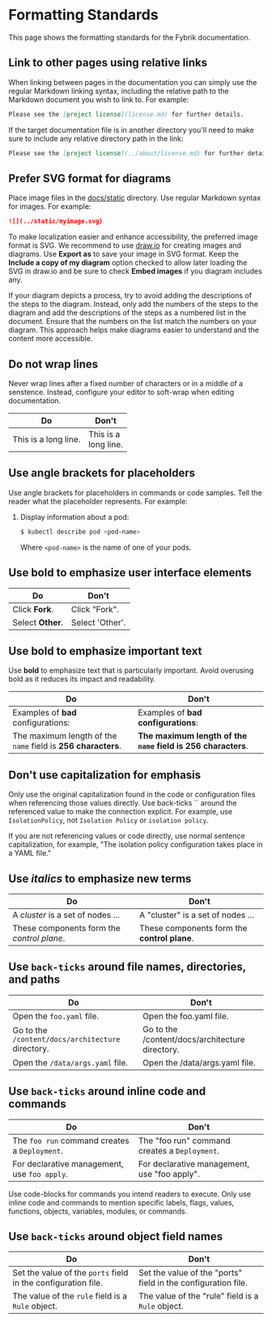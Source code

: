 # Formatting Standards

This page shows the formatting standards for the Fybrik documentation.

## Link to other pages using relative links

When linking between pages in the documentation you can simply use the regular Markdown linking syntax, including the relative path to the Markdown document you wish to link to. For example:

```markdown
Please see the [project license](license.md) for further details.
```

If the target documentation file is in another directory you'll need to make sure to include any relative directory path in the link:

```markdown
Please see the [project license](../about/license.md) for further details.
```

## Prefer SVG format for diagrams

Place image files in the [docs/static](https://github.com/fybrik/fybrik/tree/master/site/docs/static) directory. Use regular Markdown syntax for images. For example:

```markdown
![](../static/myimage.svg)
```

To make localization easier and enhance accessibility, the preferred image format is SVG. We recommend to use [draw.io](https://draw.io) for creating images and diagrams. Use **Export as** to save your image in SVG format. Keep the **Include a copy of my diagram** option checked to allow later loading the SVG in draw.io and be sure to check **Embed images** if you diagram includes any.

If your diagram depicts a process, try to avoid adding the descriptions of the steps to the diagram. Instead, only add the numbers of the steps to the diagram and add the descriptions of the steps as a numbered list in the document. Ensure that the numbers on the list match the numbers on your diagram. This approach helps make diagrams easier to understand and the content more accessible.

## Do not wrap lines

Never wrap lines after a fixed number of characters or in a middle of a senstence.
Instead, configure your editor to soft-wrap when editing documentation.

|Do                | Don't
|------------------|------
| This is a long line.   | This is a <br>long line.


## Use angle brackets for placeholders

Use angle brackets for placeholders in commands or code samples. Tell the reader
what the placeholder represents. For example:


1. Display information about a pod:
    ```bash
    $ kubectl describe pod <pod-name>
    ```
    Where `<pod-name>` is the name of one of your pods.

## Use **bold** to emphasize user interface elements

|Do                | Don't
|------------------|------
|Click **Fork**.   | Click "Fork".
|Select **Other**. | Select 'Other'.

## Use **bold** to emphasize important text

Use **bold** to emphasize text that is particularly important. Avoid overusing bold as it reduces its impact and readability. 

| Do | Don't | 
| - | - |
|  Examples of **bad** configurations: | Examples of **bad configurations**: |
|  The maximum length of the `name` field is **256 characters**. | **The maximum length of the `name` field is 256 characters**.  |

## Don't use capitalization for emphasis

Only use the original capitalization found in the code or configuration files
when referencing those values directly. Use back-ticks \`\` around the
referenced value to make the connection explicit. For example, use
`IsolationPolicy`, not `Isolation Policy` or `isolation policy`.

If you are not referencing values or code directly, use normal sentence
capitalization, for example, "The isolation policy configuration takes place
in a YAML file."

## Use _italics_ to emphasize new terms

|Do                                         | Don't
|-------------------------------------------|---
|A _cluster_ is a set of nodes ...          | A "cluster" is a set of nodes ...
|These components form the _control plane_. | These components form the **control plane**.

## Use `back-ticks` around file names, directories, and paths

|Do                                   | Don't
|-------------------------------------|------
|Open the `foo.yaml` file.         | Open the foo.yaml file.
|Go to the `/content/docs/architecture` directory.  | Go to the /content/docs/architecture directory.
|Open the `/data/args.yaml` file. | Open the /data/args.yaml file.

## Use `back-ticks` around inline code and commands

|Do                          | Don't
|----------------------------|------
|The `foo run` command creates a `Deployment`. | The "foo run" command creates a `Deployment`.
|For declarative management, use `foo apply`. | For declarative management, use "foo apply".

Use code-blocks for commands you intend readers to execute. Only use inline code
and commands to mention specific labels, flags, values, functions, objects,
variables, modules, or commands.

## Use `back-ticks` around object field names

|Do                                                               | Don't
|-----------------------------------------------------------------|------
|Set the value of the `ports` field in the configuration file. | Set the value of the "ports" field in the configuration file.
|The value of the `rule` field is a `Rule` object.           | The value of the "rule" field is a `Rule` object.
